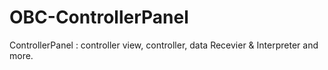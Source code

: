 # OBC-ControllerPanel
ControllerPanel : controller view, controller, data Recevier &amp; Interpreter and more.
